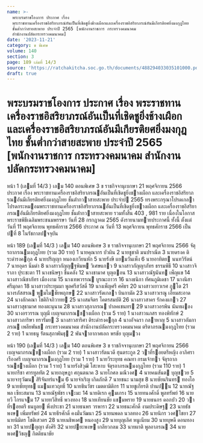 ```yaml
---
name: >-
  พระบรมราชโองการ ประกาศ เรื่อง
  พระราชทานเครื่องราชอิสริยาภรณ์อันเป็นที่เชิดชูยิ่งช้างเผือกและเครื่องราชอิสริยาภรณ์อันมีเกียรติยศยิ่งมงกุฎไทย
  ชั้นต่ำกว่าสายสะพาย ประจำปี 2565 [พนักงานราชการ กระทรวงคมนาคม
  สำนักงานปลัดกระทรวงคมนาคม]
date: '2023-11-21'
category: ข พิเศษ
volume: 140
section: 3
page: 189 เล่มที่ 14/3
source: 'https://ratchakitcha.soc.go.th/documents/488294033035101000.pdf'
draft: true
---
```


# พระบรมราชโองการ ประกาศ เรื่อง พระราชทานเครื่องราชอิสริยาภรณ์อันเป็นที่เชิดชูยิ่งช้างเผือกและเครื่องราชอิสริยาภรณ์อันมีเกียรติยศยิ่งมงกุฎไทย ชั้นต่ำกว่าสายสะพาย ประจำปี 2565 [พนักงานราชการ กระทรวงคมนาคม สำนักงานปลัดกระทรวงคมนาคม]

หน้า 1 (เลมที่ 14/3 ) เลม 140 ตอนพิเศษ 3 ข ราชกิจจานุเบกษา 21 พฤศจิกายน 2566 ประกาศ เรื่อง พระราชทานเครื่องราชอิสริยาภรณอันเป็นที่เชิดชูยิ่งชางเผือก และเครื่องราชอิสริยาภรณอันมีเกียรติยศยิ่งมงกุฎไทย ชั้นต่ํากวาสายสะพาย ประจําป 2565 ทรงพระกรุณาโปรดเกลาโปรดกระหมอมพระราชทานเครื่องราชอิสริยาภรณอันเป็นที่เชิดชูยิ่งชางเผือก และเครื่องราชอิสริยาภรณอันมีเกียรติยศยิ่งมงกุฎไทย ชั้นต่ํากวาสายสะพาย รวมทั้งสิ้น 403 , 981 ราย เนื่องในโอกาสพระราชพิธีเฉลิมพระชนมพรรษา วันที่ 28 กรกฎาคม 2565 ดังรายนามทายประกาศนี้ ทั้งนี้ ตั้งแต่วันที่ 11 พฤศจิกายน พุทธศักราช 2566 ประกาศ ณ วันที่ 13 พฤศจิกายน พุทธศักราช 2566 เป็นปที่ 8 ในรัชกาลปจจุบัน

หน้า 189 (เลมที่ 14/3 ) เลม 140 ตอนพิเศษ 3 ข ราชกิจจานุเบกษา 21 พฤศจิกายน 2566 จัตุรถาภรณมงกุฎไทย (รวม 30 ราย) 1 นายคุณากร บัวผิน 2 นายชูชาติ มนปราณีต 3 นายดรงค ติระดํารงคกุล 4 นายปริญญา หนองเกวียนหัก 5 นายรังษี แยมวันเพ็ง 6 นายอาทิตย นนทวิรัตน์ 7 นายอุดร นิ่มดํา 8 นางสาวกัญญฐพิมพ วิเศษแกว 9 นางสาวกัญญาภัทร ธรรมพิธี 10 นางสาวจิราภา ปุระชะตา 11 นางชนิษฐา ชื่นคลัง 12 นางชามาศ บุญออน 13 นางสาวณัฐนันท เพ็ญแข 14 นางสาวณิชาภัทร เมืองงาม 15 นางเทพวรรณ บูรณะถาวร 16 นางธนิกา ทัศนภูมิเดชา 17 นางนิสา ศรีมุกดา 18 นางสาวประทุมมา พูลศรีสวัสดิ์ 19 นางเพ็ญศรี ศศิธร 20 นางสาวเยาวเรศ ภูโต 21 นางรภัสสรณ พุมไมชัยพฤกษ 22 นางสาวรัดเกลา บินกามัด 23 นางสาวเรณู เอี่ยมสะอาด 24 นางลักคณา โชติกิจภิวาทย 25 นางสมจิตร โคตรสมบัติ 26 นางสาวสาคร รักคงแกว 27 นางสาวสุธามาศ ทองตะนุนาม 28 นางสาวสุภาภรณ ปาลคเชนทร 29 นางสาวอรพิน นันทผอง 30 นางอรวรรณ บุญมี เบญจมาภรณชางเผือก (รวม 5 ราย) 1 นางสาวนภสร ทองพิทักษ์ 2 นางสาวภาริษา ทรารัมย 3 นางสาวสาริศา ติระดํารงคกุล 4 นางอัจฉรา กลาหาญ 5 นางสาวอัมภาภรณ เพลียพันธ กระทรวงคมนาคม สํานักงานปลัดกระทรวงคมนาคม ตริตาภรณมงกุฎไทย (รวม 2 ราย) 1 นายธนู รัตนสุภาพันธุ 2 พันจาอากาศเอก พรชัย บุญมวง

หน้า 190 (เลมที่ 14/3 ) เลม 140 ตอนพิเศษ 3 ข ราชกิจจานุเบกษา 21 พฤศจิกายน 2566 เบญจมาภรณชางเผือก (รวม 2 ราย) 1 นางสาวรัตนวดี ฮุนตระกูล 2 วาที่รอยตรีหญิง อาภิศรา เรืองศรี เบญจมาภรณมงกุฎไทย (รวม 1 ราย) 1 นายวีระยุทธ คณทา กรมเจ้าทา จัตุรถาภรณชางเผือก (รวม 1 ราย) 1 นายรังสิวุฒิ โสะหาบ จัตุรถาภรณมงกุฎไทย (รวม 110 ราย) 1 นายกรีชา ศารทูลทัต 2 นายกฤษฎา ศกุนตนาค 3 นายโกศล มณีวงศ 4 นายคมสันต บุญชวย 5 นายจารุวัฒน สิริจันทร์แจม 6 นายจําเริญ เกิดภักดี 7 นายชนะ นามสุข 8 นายชัยนรินทร ทองโอ 9 นายชัยยุทธ แมนเทวฤทธิ์ 10 นายชินวัชร เมตตามิติกร 11 นายชูเกียรติ ปานปน 12 นายณัฐพล เซียะสมาน 13 นายณัฐพัชร เจะมะ 14 นายดิเรก คุมเกรง 15 นายทนงศักดิ์ พูลทรัพย์ 16 นายทวี ไกรแจม 17 นายทวีสิทธิ์ พวงทอง 18 นายเทียนชัย แชมพราย 19 นายธนกร ดอกบัว 20 วาที่รอยตรี ธนบูลย พึ่งประชา 21 นายธนพร วรพารา 22 นายธนะศักดิ์ งามประดิษฐ 23 นายธัชพงษ เพิ่มทรัพย์ 24 นายธีรศักดิ์ คงมั่นวัฒนา 25 นายนพดล นวลทอง 26 นายนิกร วงศไชยา 27 นายนิมิตร โชติเสวตร 28 นายเนธิพงศ หนองสูง 29 นายบุญเลิศ หนูเนียม 30 นายบุษดี ดอนทองหา 31 นายปญญา ตังศิริ 32 นายปยะพงษ เกลียวกลม 33 นายผาติ พูลอาภรณ 34 นายพงศวิชญ กิตติธนาชัย
